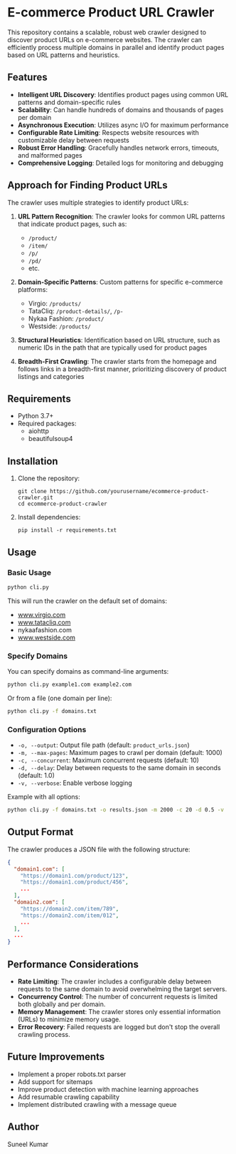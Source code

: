 # E-commerce Product URL Crawler

This repository contains a scalable, robust web crawler designed to discover product URLs on e-commerce websites. The crawler can efficiently process multiple domains in parallel and identify product pages based on URL patterns and heuristics.

## Features

- **Intelligent URL Discovery**: Identifies product pages using common URL patterns and domain-specific rules
- **Scalability**: Can handle hundreds of domains and thousands of pages per domain
- **Asynchronous Execution**: Utilizes async I/O for maximum performance
- **Configurable Rate Limiting**: Respects website resources with customizable delay between requests
- **Robust Error Handling**: Gracefully handles network errors, timeouts, and malformed pages
- **Comprehensive Logging**: Detailed logs for monitoring and debugging

## Approach for Finding Product URLs

The crawler uses multiple strategies to identify product URLs:

1. **URL Pattern Recognition**: The crawler looks for common URL patterns that indicate product pages, such as:
   - `/product/`
   - `/item/`
   - `/p/`
   - `/pd/`
   - etc.

2. **Domain-Specific Patterns**: Custom patterns for specific e-commerce platforms:
   - Virgio: `/products/`
   - TataCliq: `/product-details/`, `/p-`
   - Nykaa Fashion: `/product/`
   - Westside: `/products/`

3. **Structural Heuristics**: Identification based on URL structure, such as numeric IDs in the path that are typically used for product pages

4. **Breadth-First Crawling**: The crawler starts from the homepage and follows links in a breadth-first manner, prioritizing discovery of product listings and categories

## Requirements

- Python 3.7+
- Required packages:
  - aiohttp
  - beautifulsoup4

## Installation

1. Clone the repository:
   ```
   git clone https://github.com/yourusername/ecommerce-product-crawler.git
   cd ecommerce-product-crawler
   ```

2. Install dependencies:
   ```
   pip install -r requirements.txt
   ```

## Usage

### Basic Usage

```bash
python cli.py
```

This will run the crawler on the default set of domains:
- www.virgio.com
- www.tatacliq.com
- nykaafashion.com
- www.westside.com

### Specify Domains

You can specify domains as command-line arguments:

```bash
python cli.py example1.com example2.com
```

Or from a file (one domain per line):

```bash
python cli.py -f domains.txt
```

### Configuration Options

- `-o, --output`: Output file path (default: `product_urls.json`)
- `-m, --max-pages`: Maximum pages to crawl per domain (default: 1000)
- `-c, --concurrent`: Maximum concurrent requests (default: 10)
- `-d, --delay`: Delay between requests to the same domain in seconds (default: 1.0)
- `-v, --verbose`: Enable verbose logging

Example with all options:

```bash
python cli.py -f domains.txt -o results.json -m 2000 -c 20 -d 0.5 -v
```

## Output Format

The crawler produces a JSON file with the following structure:

```json
{
  "domain1.com": [
    "https://domain1.com/product/123",
    "https://domain1.com/product/456",
    ...
  ],
  "domain2.com": [
    "https://domain2.com/item/789",
    "https://domain2.com/item/012",
    ...
  ],
  ...
}
```

## Performance Considerations

- **Rate Limiting**: The crawler includes a configurable delay between requests to the same domain to avoid overwhelming the target servers.
- **Concurrency Control**: The number of concurrent requests is limited both globally and per domain.
- **Memory Management**: The crawler stores only essential information (URLs) to minimize memory usage.
- **Error Recovery**: Failed requests are logged but don't stop the overall crawling process.

## Future Improvements

- Implement a proper robots.txt parser
- Add support for sitemaps
- Improve product detection with machine learning approaches
- Add resumable crawling capability
- Implement distributed crawling with a message queue


## Author

Suneel Kumar